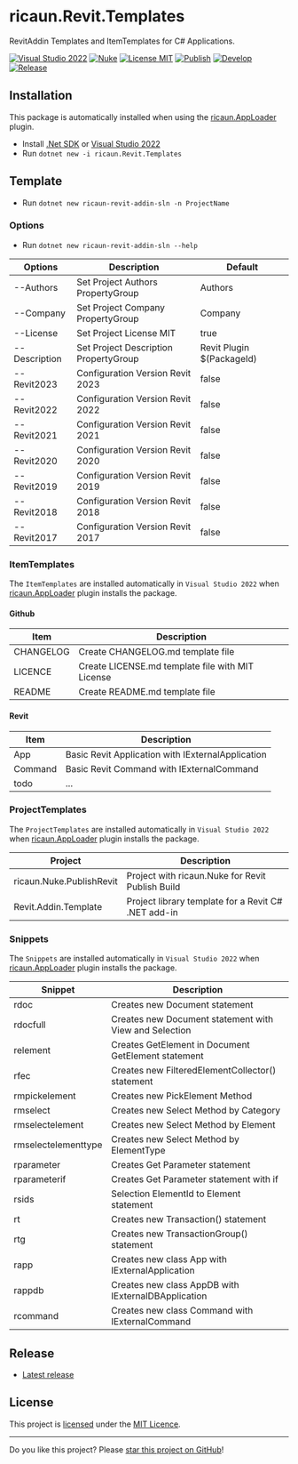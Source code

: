 # ricaun.Revit.Templates

RevitAddin Templates and ItemTemplates for C# Applications.

[![Visual Studio 2022](https://img.shields.io/badge/Visual%20Studio-2022-blue)](../..)
[![Nuke](https://img.shields.io/badge/Nuke-Build-blue)](https://nuke.build/)
[![License MIT](https://img.shields.io/badge/License-MIT-blue.svg)](LICENSE)
[![Publish](../../actions/workflows/Publish.yml/badge.svg)](../../actions)
[![Develop](../../actions/workflows/Develop.yml/badge.svg)](../../actions)
[![Release](https://img.shields.io/nuget/v/ricaun.Revit.Templates?logo=nuget&label=release&color=blue)](https://www.nuget.org/packages/ricaun.Revit.Templates)

## Installation

This package is automatically installed when using the [ricaun.AppLoader](https://ricaun.com/AppLoader/) plugin.

* Install [.Net SDK](https://dotnet.microsoft.com/download) or [Visual Studio 2022](https://visualstudio.microsoft.com/vs/)
* Run `dotnet new -i ricaun.Revit.Templates` 

## Template
* Run `dotnet new ricaun-revit-addin-sln -n ProjectName`

### Options
* Run `dotnet new ricaun-revit-addin-sln --help` 

Options | Description | Default
--------|-------------|--------
--Authors | Set Project Authors PropertyGroup | Authors
--Company | Set Project Company PropertyGroup | Company
--License |  Set Project License MIT | true
--Description | Set Project Description PropertyGroup | Revit Plugin $(PackageId)
--Revit2023 | Configuration Version Revit 2023 | false
--Revit2022 | Configuration Version Revit 2022 | false
--Revit2021 | Configuration Version Revit 2021 | false
--Revit2020 | Configuration Version Revit 2020 | false
--Revit2019 | Configuration Version Revit 2019 | false
--Revit2018 | Configuration Version Revit 2018 | false
--Revit2017 | Configuration Version Revit 2017 | false

### ItemTemplates
The `ItemTemplates` are installed automatically in `Visual Studio 2022` when [ricaun.AppLoader](https://ricaun.com/AppLoader/) plugin installs the package.

#### Github
Item | Description
--------|-------------
CHANGELOG | Create CHANGELOG.md template file
LICENCE | Create LICENSE.md template file with MIT License
README | Create README.md template file

#### Revit
Item | Description
--------|-------------
App | Basic Revit Application with IExternalApplication
Command | Basic Revit Command with IExternalCommand
todo | ...

### ProjectTemplates
The `ProjectTemplates` are installed automatically in `Visual Studio 2022` when [ricaun.AppLoader](https://ricaun.com/AppLoader/) plugin installs the package.

Project | Description
--------|-------------
ricaun.Nuke.PublishRevit | Project with ricaun.Nuke for Revit Publish Build
Revit.Addin.Template | Project library template for a Revit C# .NET add-in

### Snippets
The `Snippets` are installed automatically in `Visual Studio 2022` when [ricaun.AppLoader](https://ricaun.com/AppLoader/) plugin installs the package.

Snippet | Description
--------|-------------
rdoc | Creates new Document statement
rdocfull | Creates new Document statement with View and Selection 
relement | Creates GetElement in Document GetElement statement
rfec | Creates new FilteredElementCollector() statement
rmpickelement | Creates new PickElement Method
rmselect | Creates new Select Method by Category
rmselectelement | Creates new Select Method by Element
rmselectelementtype | Creates new Select Method by ElementType
rparameter | Creates Get Parameter statement
rparameterif | Creates Get Parameter statement with if
rsids | Selection ElementId to Element statement
rt | Creates new Transaction() statement
rtg | Creates new TransactionGroup() statement
rapp | Creates new class App with IExternalApplication
rappdb | Creates new class AppDB with IExternalDBApplication
rcommand | Creates new class Command with IExternalCommand

## Release

* [Latest release](../../releases/latest)

## License

This project is [licensed](LICENSE) under the [MIT Licence](https://en.wikipedia.org/wiki/MIT_License).

---

Do you like this project? Please [star this project on GitHub](../../stargazers)!